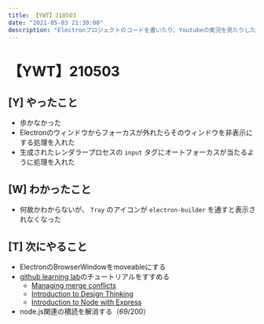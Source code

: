 ```yaml
---
title: 【YWT】210503
date: "2021-05-03 21:30:00"
description: "Electronプロジェクトのコードを書いたり、Youtubeの実況を見たりした"
---
```


# 【YWT】210503

## [Y] やったこと

- 歩かなかった
- Electronのウィンドウからフォーカスが外れたらそのウィンドウを非表示にする処理を入れた
- 生成されたレンダラープロセスの `input` タグにオートフォーカスが当たるように処理を入れた

## [W] わかったこと

- 何故かわからないが、 `Tray` のアイコンが `electron-builder` を通すと表示されなくなった

## [T] 次にやること

- ElectronのBrowserWindowをmoveableにする
- [github learning lab](https://lab.github.com/githubtraining)のチュートリアルをすすめる
  - [Managing merge conflicts](https://lab.github.com/githubtraining/managing-merge-conflicts)
  - [Introduction to Design Thinking](https://lab.github.com/githubtraining/introduction-to-design-thinking)
  - [Introduction to Node with Express](https://lab.github.com/everydeveloper/introduction-to-node-with-express)
- node.js関連の積読を解消する（69/200）
